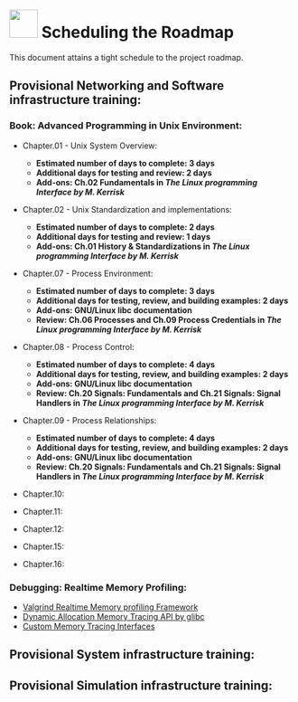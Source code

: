 # <img src="https://github.com/user-attachments/assets/c60a584d-75fa-4d9e-9881-ed8c9461f0c9" width=50 height=50/> Scheduling the Roadmap

This document attains a tight schedule to the project roadmap.

## Provisional Networking and Software infrastructure training: 
### Book: Advanced Programming in Unix Environment:
* Chapter.01 - Unix System Overview:
  - **Estimated number of days to complete: 3 days**
  - **Additional days for testing and review: 2 days**
  - **Add-ons: Ch.02 Fundamentals in _The Linux programming Interface by M. Kerrisk_**

* Chapter.02 - Unix Standardization and implementations:
  - **Estimated number of days to complete: 2 days**
  - **Additional days for testing and review: 1 days**
  - **Add-ons: Ch.01 History & Standardizations in _The Linux programming Interface by M. Kerrisk_**

* Chapter.07 - Process Environment:
  - **Estimated number of days to complete: 3 days**
  - **Additional days for testing, review, and building examples: 2 days**
  - **Add-ons: GNU/Linux libc documentation**
  - **Review: Ch.06 Processes and Ch.09 Process Credentials in _The Linux programming Interface by M. Kerrisk_**

* Chapter.08 - Process Control: 
  - **Estimated number of days to complete: 4 days**
  - **Additional days for testing, review, and building examples: 2 days**
  - **Add-ons: GNU/Linux libc documentation**
  - **Review: Ch.20 Signals: Fundamentals and Ch.21 Signals: Signal Handlers in _The Linux programming Interface by M. Kerrisk_**

* Chapter.09 - Process Relationships: 
  - **Estimated number of days to complete: 4 days**
  - **Additional days for testing, review, and building examples: 2 days**
  - **Add-ons: GNU/Linux libc documentation**
  - **Review: Ch.20 Signals: Fundamentals and Ch.21 Signals: Signal Handlers in _The Linux programming Interface by M. Kerrisk_**

* Chapter.10:
* Chapter.11:
* Chapter.12:
* Chapter.15:
* Chapter.16:

### Debugging: Realtime Memory Profiling:
* [Valgrind Realtime Memory profiling Framework]()
* [Dynamic Allocation Memory Tracing API by glibc]()
* [Custom Memory Tracing Interfaces]()


## Provisional System infrastructure training: 

## Provisional Simulation infrastructure training: 
